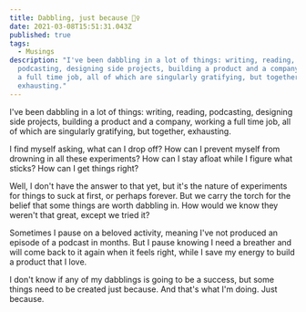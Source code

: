 ```yaml
---
title: Dabbling, just because 🤷‍♀️
date: 2021-03-08T15:51:31.043Z
published: true
tags:
  - Musings
description: "I've been dabbling in a lot of things: writing, reading,
  podcasting, designing side projects, building a product and a company, working
  a full time job, all of which are singularly gratifying, but together,
  exhausting."
---
```

I've been dabbling in a lot of things: writing, reading, podcasting, designing side projects, building a product and a company, working a full time job, all of which are singularly gratifying, but together, exhausting.

I find myself asking, what can I drop off? How can I prevent myself from drowning in all these experiments? How can I stay afloat while I figure what sticks? How can I get things right?

Well, I don't have the answer to that yet, but it's the nature of experiments for things to suck at first, or perhaps forever. But we carry the torch for the belief that some things are worth dabbling in. How would we know they weren't that great, except we tried it?

Sometimes I pause on a beloved activity, meaning I've not produced an episode of a podcast in months. But I pause knowing I need a breather and will come back to it again when it feels right, while I save my energy to build a product that I love.

I don't know if any of my dabblings is going to be a success, but some things need to be created just because. And that's what I'm doing. Just because.